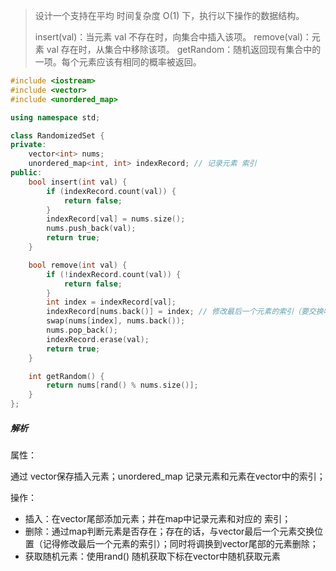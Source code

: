 >设计一个支持在平均 时间复杂度 O(1) 下，执行以下操作的数据结构。
>
>insert(val)：当元素 val 不存在时，向集合中插入该项。
>remove(val)：元素 val 存在时，从集合中移除该项。
>getRandom：随机返回现有集合中的一项。每个元素应该有相同的概率被返回。



```c++
#include <iostream>
#include <vector>
#include <unordered_map>

using namespace std;

class RandomizedSet {
private:
    vector<int> nums;
    unordered_map<int, int> indexRecord; // 记录元素 索引
public:
    bool insert(int val) {
        if (indexRecord.count(val)) {
            return false;
        }
        indexRecord[val] = nums.size();
        nums.push_back(val);
        return true;
    }

    bool remove(int val) {
        if (!indexRecord.count(val)) {
            return false;
        }
        int index = indexRecord[val];
        indexRecord[nums.back()] = index; // 修改最后一个元素的索引（要交换啦）
        swap(nums[index], nums.back());
        nums.pop_back();
        indexRecord.erase(val);
        return true;
    }

    int getRandom() {
        return nums[rand() % nums.size()];
    }
};
```

##### 解析

属性：

通过 vector保存插入元素；unordered_map 记录元素和元素在vector中的索引；

操作：

- 插入：在vector尾部添加元素；并在map中记录元素和对应的 索引；
- 删除：通过map判断元素是否存在；存在的话，与vector最后一个元素交换位置（记得修改最后一个元素的索引）；同时将调换到vector尾部的元素删除；
- 获取随机元素：使用rand() 随机获取下标在vector中随机获取元素
